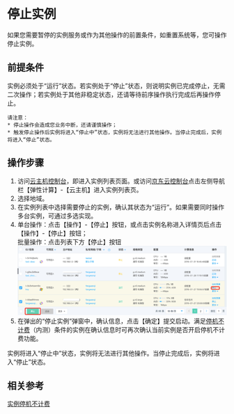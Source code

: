 # 停止实例

如果您需要暂停的实例服务或作为其他操作的前置条件，如重置系统等，您可操作停止实例。

## 前提条件

实例必须处于“运行”状态。若实例处于“停止”状态，则说明实例已完成停止，无需二次操作；若实例处于其他非稳定状态，还请等待前序操作执行完成后再操作停止。
	
	请注意：
	* 停止操作会造成您业务中断，还请谨慎操作；
	* 触发停止操作后实例将进入“停止中”状态，实例将无法进行其他操作。当停止完成后，实例将进入“停止”状态。


## 操作步骤
1. 访问[云主机控制台](https://cns-console.jdcloud.com/host/compute/list)，即进入实例列表页面。或访问[京东云控制台](https://console.jdcloud.com)点击左侧导航栏【弹性计算】-【云主机】进入实例列表页。
2. 选择地域。
3. 在实例列表中选择需要停止的实例，确认其状态为“运行”。如果需要同时操作多台实例，可通过多选实现。
4. 单台操作：点击【操作】-【停止】按钮，或点击实例名称进入详情页后点击【操作】-【停止】按钮；
<br>批量操作：点击列表下方【停止】按钮
![](../../../../../image/vm/stopinstance.png)
5. 在弹出的“停止实例”弹窗中，确认信息，点击【确定】提交启动。满足[停机不计费](uncharged_for_stopped_vm.md)（内测）条件的实例在确认信息时可再次确认当前实例是否开启停机不计费功能。


实例将进入“停止中”状态，实例将无法进行其他操作。当停止完成后，实例将进入“停止”状态。


## 相关参考

[实例停机不计费](uncharged_for_stopped_vm.md)

